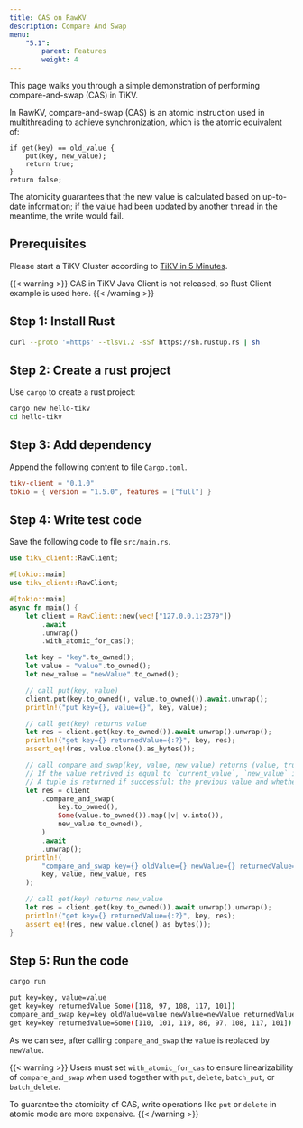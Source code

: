 ```yaml
---
title: CAS on RawKV
description: Compare And Swap
menu:
    "5.1":
        parent: Features
        weight: 4
---
```


This page walks you through a simple demonstration of performing compare-and-swap (CAS) in TiKV.

In RawKV, compare-and-swap (CAS) is an atomic instruction used in multithreading to achieve synchronization, which is the atomic equivalent of:

```
if get(key) == old_value {
	put(key, new_value);
	return true;
}
return false;
```

The atomicity guarantees that the new value is calculated based on up-to-date information; if the value had been updated by another thread in the meantime, the write would fail.

## Prerequisites

Please start a TiKV Cluster according to [TiKV in 5 Minutes](../../tikv-in-5-minutes).

{{< warning >}}
CAS in TiKV Java Client is not released, so Rust Client example is used here.
{{< /warning >}}

## Step 1: Install Rust

```bash
curl --proto '=https' --tlsv1.2 -sSf https://sh.rustup.rs | sh
```

## Step 2: Create a rust project

Use `cargo` to create a rust project:

```bash
cargo new hello-tikv
cd hello-tikv
```

## Step 3: Add dependency

Append the following content to file `Cargo.toml`.

```toml
tikv-client = "0.1.0"
tokio = { version = "1.5.0", features = ["full"] }
```

## Step 4: Write test code

Save the following code to file `src/main.rs`.

```rust
use tikv_client::RawClient;

#[tokio::main]
use tikv_client::RawClient;

#[tokio::main]
async fn main() {
    let client = RawClient::new(vec!["127.0.0.1:2379"])
        .await
        .unwrap()
        .with_atomic_for_cas();

    let key = "key".to_owned();
    let value = "value".to_owned();
    let new_value = "newValue".to_owned();

    // call put(key, value)
    client.put(key.to_owned(), value.to_owned()).await.unwrap();
    println!("put key={}, value={}", key, value);

    // call get(key) returns value
    let res = client.get(key.to_owned()).await.unwrap().unwrap();
    println!("get key={} returnedValue={:?}", key, res);
    assert_eq!(res, value.clone().as_bytes());

    // call compare_and_swap(key, value, new_value) returns (value, true)
    // If the value retrived is equal to `current_value`, `new_value` is written.
    // A tuple is returned if successful: the previous value and whether the value is swapped
    let res = client
        .compare_and_swap(
            key.to_owned(),
            Some(value.to_owned()).map(|v| v.into()),
            new_value.to_owned(),
        )
        .await
        .unwrap();
    println!(
        "compare_and_swap key={} oldValue={} newValue={} returnedValue={:?}",
        key, value, new_value, res
    );

    // call get(key) returns new_value
    let res = client.get(key.to_owned()).await.unwrap().unwrap();
    println!("get key={} returnedValue={:?}", key, res);
    assert_eq!(res, new_value.clone().as_bytes());
}
```

## Step 5: Run the code

```bash
cargo run

put key=key, value=value
get key=key returnedValue Some([118, 97, 108, 117, 101])
compare_and_swap key=key oldValue=value newValue=newValue returnedValue=(Some([118, 97, 108, 117, 101]), true)
get key=key returnedValue=Some([110, 101, 119, 86, 97, 108, 117, 101])
```

As we can see, after calling `compare_and_swap` the `value` is replaced by `newValue`.

{{< warning >}}
Users must set `with_atomic_for_cas` to ensure linearizability of `compare_and_swap` when used together with `put`, `delete`, `batch_put`, or `batch_delete`.

To guarantee the atomicity of CAS, write operations like `put` or `delete` in atomic mode are more expensive.
{{< /warning >}}

